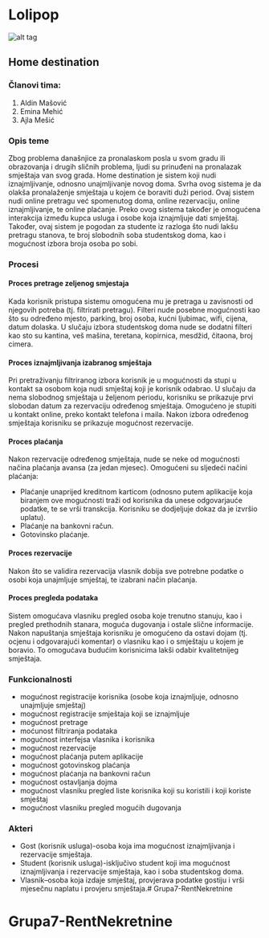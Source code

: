 
# Lolipop

![alt tag](https://github.com/ooad-2017-2018/Grupa7-RentNekretnine/blob/master/HomeDestination.jpg)

## Home destination

### Članovi tima:
1. Aldin Mašović
2. Emina Mehić
3. Ajla Mešić

### Opis teme

Zbog problema današnjice za pronalaskom posla u svom gradu ili obrazovanja i drugih sličnih problema, ljudi su prinuđeni na pronalazak smještaja van svog grada.
Home destination je sistem koji nudi iznajmljivanje, odnosno unajmljivanje novog doma.  Svrha ovog sistema je da olakša pronalaženje smještaja u kojem će boraviti duži period.
Ovaj sistem nudi online pretragu već spomenutog doma, online rezervaciju, online iznajmljivanje, te online plaćanje. 
Preko ovog sistema također je omogućena interakcija između kupca usluga i osobe koja iznajmljuje dati smještaj. 
Također, ovaj sistem je pogodan za studente iz razloga što nudi lakšu pretragu stanova, te broj slobodnih soba studentskog doma, kao i mogućnost izbora broja osoba po sobi.

### Procesi
#### Proces pretrage zeljenog smjestaja
Kada korisnik pristupa sistemu omogućena mu je pretraga u zavisnosti od njegovih potreba (tj. filtrirati pretragu). Filteri nude posebne
mogućnosti kao što su određeno mjesto, parking, broj osoba, kućni ljubimac, wifi, cijena, datum dolaska. U slučaju izbora studentskog doma nude se dodatni
filteri kao sto su kantina, veš mašina, teretana, kopirnica, mesdžid, čitaona, broj cimera.    

#### Proces iznajmljivanja izabranog smještaja
Pri pretraživanju filtriranog izbora korisnik je u mogućnosti da stupi u kontakt sa osobom koja nudi smještaj koji je korisnik odabrao.
U slučaju da nema slobodnog smještaja u željenom periodu, korisniku se prikazuje prvi slobodan datum za rezervaciju određenog smještaja.
Omogućeno je stupiti u kontakt online, preko kontakt telefona i maila. Nakon izbora određenog smještaja korisniku se prikazuje mogućnost 
rezervacije.

#### Proces plaćanja
Nakon rezervacije određenog smještaja, nude se neke od mogućnosti načina plaćanja avansa (za jedan mjesec).
Omogućeni su sljedeći načini plaćanja:
- Plaćanje unaprijed kreditnom karticom (odnosno putem aplikacije koja biranjem ove mogućnosti traži od korisnika da unese odgovarjauće podatke,
 te se vrši transkcija. Korisniku se dodjeljuje dokaz da je izvršio uplatu).
- Plaćanje na bankovni račun.
- Gotovinsko plaćanje.

#### Proces rezervacije
Nakon što se validira rezervacija vlasnik dobija sve potrebne podatke o osobi koja unajmljuje smještaj,
te izabrani način plaćanja.

#### Proces pregleda podataka
Sistem omogućava vlasniku pregled osoba koje trenutno stanuju, kao i pregled prethodnih stanara, moguća dugovanja i ostale slične informacije.
Nakon napuštanja smještaja korisniku je omogućeno da ostavi dojam (tj. ocjenu i odgovarajući komentar) o vlasniku kao i o smještaju u kojem je boravio.
To omogućava budućim korisnicima lakši odabir kvalitetnijeg smještaja.

### Funkcionalnosti
- mogućnost registracije korisnika (osobe koja iznajmljuje, odnosno unajmljuje smještaj)
- mogućnost registracije smještaja koji se iznajmljuje
- mogućnost pretrage 
- moćunost filtriranja podataka
- mogućnost interfejsa vlasnika i korisnika
- mogućnost rezervacije
- mogućnost plaćanja putem aplikacije
- mogućnost gotovinskog plaćanja
- mogućnost plaćanja na bankovni račun
- mogućnost ostavljanja dojma
- mogućnost vlasniku pregled liste korisnika koji su koristili i koji koriste smještaj
- mogućnost vlasniku pregled mogućih dugovanja

### Akteri
- Gost (korisnik usluga)-osoba koja ima mogućnost iznajmljivanja i rezervacije smještaja.
- Student (korisnik usluga)-isključivo student koji ima mogućnost iznajmljivanja i rezervacije smještaja, kao i soba studentskog doma.
- Vlasnik–osoba koja izdaje smještaj, provjerava podatke gostiju i vrši mjesečnu naplatu i provjeru smještaja.# Grupa7-RentNekretnine
# Grupa7-RentNekretnine
